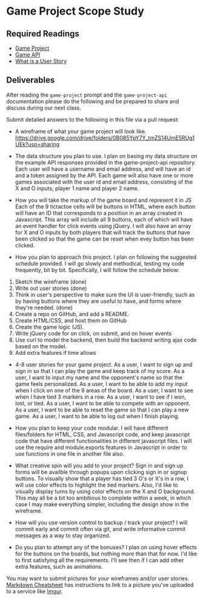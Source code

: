 # Game Project Scope Study

## Required Readings

-   [Game Project](https://github.com/ga-wdi-boston/game-project)
-   [Game API](https://github.com/ga-wdi-boston/game-project-api)
-   [What is a User Story](https://www.mountaingoatsoftware.com/agile/user-stories)

## Deliverables

After reading the `game-project` prompt and the `game-project-api` documentation
please do the following and be prepared to share and discuss during our next
class.

Submit detailed answers to the following in this file via a pull request:

-   A wireframe of what your game project will look like.
https://drive.google.com/drive/folders/0B085YpY7Y_tmZS14UmE5RUg1UEk?usp=sharing

-   The data structure you plan to use.
I plan on basing my data structure on the example API responses provided in the game-project-api repository. Each user will have a username and email address, and will have an id and a token assigned by the API. Each game will also have one or more games associated with the user id and email address, consisting of the X and O inputs, player 1 name and player 2 name.

-   How you will take the markup of the game board and represent it in JS
Each of the 9 tictactoe cells will be buttons in HTML, where each button will have an ID that corresponds to a position in an array created in Javascript. This array will include all 9 buttons, each of which will have an event handler for click events using jQuery. I will also have an array for X and O inputs by both players that will track the buttons that have been clicked so that the game can be reset when evey button has been clicked.

-   How you plan to approach this project.
I plan on following the suggested schedule provided. I will go slowly and methodical, testing my code frequently, bit by bit. Specifically, I will follow the schedule below:
1. Sketch the wireframe (done)
2. Write out user stories (done)
3. Think in user's perspective to make sure the UI is user-friendly, such as by having buttons where they are useful to have, and forms where they're needed. (done)
4. Create a repo on GitHub, and add a README.
5. Create HTML/CSS, and host them on GitHub
6. Create the game logic (JS).
7. Write jQuery code for on click, on submit, and on hover events
8. Use curl to model the backend, then build the backend writing ajax code based on the model.
9. Add extra features if time allows

-   4-8 user stories for your game project.
As a user, I want to sign up and sign in so that I can play the game and keep track of my score.
As a user, I want to input my name and the opponent's name so that the game feels personalized.
As a user, I want to be able to add my input when I click on one of the 9 areas of the board.
As a user, I want to see when I have tied 3 markers in a row.
As a user, I want to see if I won, lost, or tied.
As a user, I want to be able to compete with an opponent.
As a user, I want to be able to reset the game so that I can play a new game.
As a user, I want to be able to log out when I finish playing.

-   How you plan to keep your code modular.
I will have different files/folders for HTML, CSS, and Javascript code, and keep javascript code that have different functionalities in different javascript files. I will use the require and module.exports features in Javascript in order to use functions in one file in another file also.

-   What creative spin will you add to your project?
Sign in and sign up forms will be availble through popups upon clicking sign in or signup buttons. To visually show that a player has tied 3 O's or X's in a row, I will use color effects to highlight the tied markers. Also, I'd like to visually display turns by using color effects on the X and O background. This may all be a bit too ambitious to complete within a week, in which case I may make everything simpler, including the design show in the wireframe. 

-   How will you use version control to backup / track your project?
I will commit early and commit often via git, and write informative commit messages as a way to stay organized.

-   Do you plan to attempt any of the bonuses?
I plan on using hover effects for the buttons on the boards, but nothing more than that for now. I'd like to first satisfying all the requirements. I'll see then if I can add other extra features, such as animations.


You may want to submit pictures for your wireframes and/or user stories.
[Markdown Cheatsheet](https://github.com/adam-p/markdown-here/wiki/Markdown-Cheatsheet)
has instructions to link to a picture you've uploaded to a service like [Imgur](http://imgur.com/).
